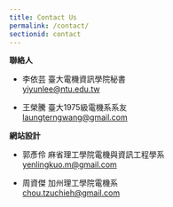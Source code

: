 ```yaml
---
title: Contact Us
permalink: /contact/
sectionid: contact
---
```


**聯絡人**

- 李依芸 臺大電機資訊學院秘書<br/>
  yiyunlee@ntu.edu.tw

- 王榮騰 臺大1975級電機系系友<br/>
  laungterngwang@gmail.com

**網站設計**

- 郭彥伶 麻省理工學院電機與資訊工程學系<br/>
  yenlingkuo.m@gmail.com

- 周資傑 加州理工學院電機系<br/>
  chou.tzuchieh@gmail.com

